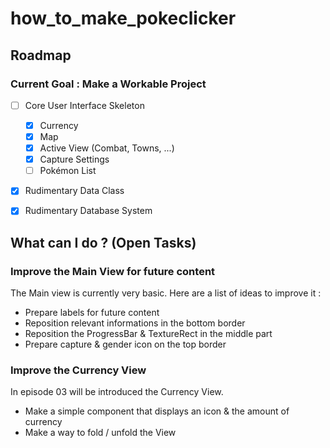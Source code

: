# how_to_make_pokeclicker

## Roadmap

### Current Goal : Make a Workable Project

- [ ] Core User Interface Skeleton
	- [x] Currency
	- [x] Map
	- [x] Active View (Combat, Towns, ...)
	- [x] Capture Settings
	- [ ] Pokémon List
- [x] Rudimentary Data Class
- [x] Rudimentary Database System


## What can I do ? (Open Tasks)

### Improve the Main View for future content

The Main view is currently very basic. Here are a list of ideas to improve it : 

- Prepare labels for future content
- Reposition relevant informations in the bottom border
- Reposition the ProgressBar & TextureRect in the middle part
- Prepare capture & gender icon on the top border

### Improve the Currency View

In episode 03 will be introduced the Currency View. 

- Make a simple component that displays an icon & the amount of currency
- Make a way to fold / unfold the View
